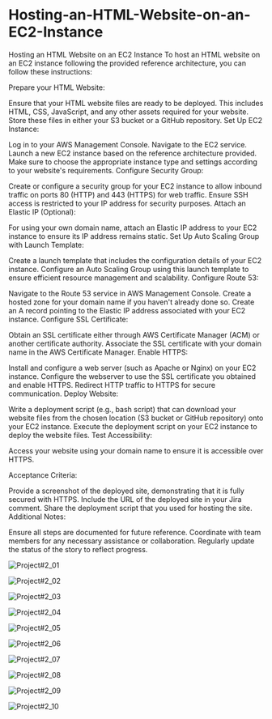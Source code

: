 # Hosting-an-HTML-Website-on-an-EC2-Instance
Hosting an HTML Website on an EC2 Instance
To host an HTML website on an EC2 instance following the provided reference architecture, you can follow these instructions:

Prepare your HTML Website:

Ensure that your HTML website files are ready to be deployed. This includes HTML, CSS, JavaScript, and any other assets required for your website.
Store these files in either your S3 bucket or a GitHub repository.
Set Up EC2 Instance:

Log in to your AWS Management Console.
Navigate to the EC2 service.
Launch a new EC2 instance based on the reference architecture provided. Make sure to choose the appropriate instance type and settings according to your website's requirements.
Configure Security Group:

Create or configure a security group for your EC2 instance to allow inbound traffic on ports 80 (HTTP) and 443 (HTTPS) for web traffic.
Ensure SSH access is restricted to your IP address for security purposes.
Attach an Elastic IP (Optional):

For using your own domain name, attach an Elastic IP address to your EC2 instance to ensure its IP address remains static.
Set Up Auto Scaling Group with Launch Template:

Create a launch template that includes the configuration details of your EC2 instance.
Configure an Auto Scaling Group using this launch template to ensure efficient resource management and scalability.
Configure Route 53:

Navigate to the Route 53 service in AWS Management Console.
Create a hosted zone for your domain name if you haven't already done so.
Create an A record pointing to the Elastic IP address associated with your EC2 instance.
Configure SSL Certificate:

Obtain an SSL certificate either through AWS Certificate Manager (ACM) or another certificate authority.
Associate the SSL certificate with your domain name in the AWS Certificate Manager.
Enable HTTPS:

Install and configure a web server (such as Apache or Nginx) on your EC2 instance.
Configure the webserver to use the SSL certificate you obtained and enable HTTPS.
Redirect HTTP traffic to HTTPS for secure communication.
Deploy Website:

Write a deployment script (e.g., bash script) that can download your website files from the chosen location (S3 bucket or GitHub repository) onto your EC2 instance.
Execute the deployment script on your EC2 instance to deploy the website files.
Test Accessibility:

Access your website using your domain name to ensure it is accessible over HTTPS.

Acceptance Criteria:

Provide a screenshot of the deployed site, demonstrating that it is fully secured with HTTPS.
Include the URL of the deployed site in your Jira comment.
Share the deployment script that you used for hosting the site.
Additional Notes:

Ensure all steps are documented for future reference.
Coordinate with team members for any necessary assistance or collaboration.
Regularly update the status of the story to reflect progress.


![Project#2_01](https://github.com/yadenuga/Hosting-an-HTML-Website-on-an-EC2-Instance/assets/25983732/dd12e3f2-f17a-4cbb-a6dc-7401d5cc5077)

![Project#2_02](https://github.com/yadenuga/Hosting-an-HTML-Website-on-an-EC2-Instance/assets/25983732/cab211f3-ad23-4ea6-985c-436234fb029d)

![Project#2_03](https://github.com/yadenuga/Hosting-an-HTML-Website-on-an-EC2-Instance/assets/25983732/e5eedfe4-a989-4997-b39e-b337a2f17f0e)

![Project#2_04](https://github.com/yadenuga/Hosting-an-HTML-Website-on-an-EC2-Instance/assets/25983732/8296275a-c775-4a40-8241-8344433ceb8b)

![Project#2_05](https://github.com/yadenuga/Hosting-an-HTML-Website-on-an-EC2-Instance/assets/25983732/b2d16294-6016-4101-a467-5b7fb7de6f10)

![Project#2_06](https://github.com/yadenuga/Hosting-an-HTML-Website-on-an-EC2-Instance/assets/25983732/e1323aa1-cf22-43b5-a35c-ac41cfa5d2a9)

![Project#2_07](https://github.com/yadenuga/Hosting-an-HTML-Website-on-an-EC2-Instance/assets/25983732/4411ca98-432a-4c03-ab8a-8e066c32b16d)

![Project#2_08](https://github.com/yadenuga/Hosting-an-HTML-Website-on-an-EC2-Instance/assets/25983732/86f75b7e-88dc-4740-b6ee-de9b38bfa496)

![Project#2_09](https://github.com/yadenuga/Hosting-an-HTML-Website-on-an-EC2-Instance/assets/25983732/852ca785-762e-45af-9d41-3c696c07d049)

![Project#2_10](https://github.com/yadenuga/Hosting-an-HTML-Website-on-an-EC2-Instance/assets/25983732/0beb1d9a-2993-4a3a-89cd-b64d338950f0)





 


 
 
 



